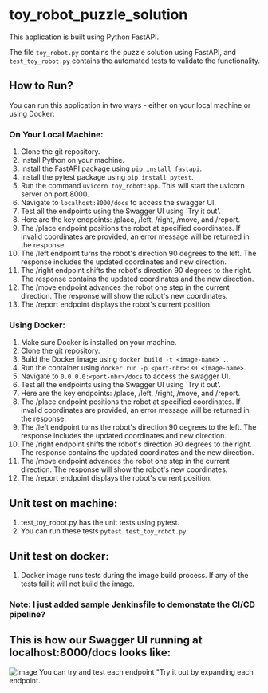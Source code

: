# toy_robot_puzzle_solution

This application is built using Python FastAPI.

The file `toy_robot.py` contains the puzzle solution using FastAPI, and `test_toy_robot.py` contains the automated tests to validate the functionality.

## How to Run?

You can run this application in two ways - either on your local machine or using Docker:

### On Your Local Machine:

1. Clone the git repository.
2. Install Python on your machine.
3. Install the FastAPI package using `pip install fastapi`.
4. Install the pytest package using `pip install pytest`.
5. Run the command `uvicorn toy_robot:app`. This will start the uvicorn server on port 8000.
6. Navigate to `localhost:8000/docs` to access the swagger UI.
7. Test all the endpoints using the Swagger UI using 'Try it out'.
8. Here are the key endpoints: /place, /left, /right, /move, and /report.
9. The /place endpoint positions the robot at specified coordinates. If invalid coordinates are provided, an error message will be returned in the response.
10. The /left endpoint turns the robot's direction 90 degrees to the left. The response includes the updated coordinates and new direction.
11. The /right endpoint shifts the robot's direction 90 degrees to the right. The response contains the updated coordinates and the new direction.
12. The /move endpoint advances the robot one step in the current direction. The response will show the robot's new coordinates.
13. The /report endpoint displays the robot's current position.

### Using Docker:

1. Make sure Docker is installed on your machine.
2. Clone the git repository.
3. Build the Docker image using `docker build -t <image-name> .`.
4. Run the container using `docker run -p <port-nbr>:80 <image-name>`.
5. Navigate to `0.0.0.0:<port-nbr>/docs` to access the swagger UI.
6. Test all the endpoints using the Swagger UI using 'Try it out'.
7. Here are the key endpoints: /place, /left, /right, /move, and /report.
8. The /place endpoint positions the robot at specified coordinates. If invalid coordinates are provided, an error message will be returned in the response.
9. The /left endpoint turns the robot's direction 90 degrees to the left. The response includes the updated coordinates and new direction.
10. The /right endpoint shifts the robot's direction 90 degrees to the right. The response contains the updated coordinates and the new direction.
11. The /move endpoint advances the robot one step in the current direction. The response will show the robot's new coordinates.
12. The /report endpoint displays the robot's current position.

## Unit test on machine:

1. test_toy_robot.py has the unit tests using pytest.
2. You can run these tests `pytest test_toy_robot.py`

## Unit test on docker:

1. Docker image runs tests during the image build process. If any of the tests fail it will not build the image.

### Note: I just added sample Jenkinsfile to demonstate the CI/CD pipeline?

## This is how our Swagger UI running at localhost:8000/docs looks like:

![image](https://github.com/tanvisharma1325/toy_robot_puzzle_solution/assets/173178419/4b1daf38-e3d4-4707-ba36-2a1c4f764e7e)
You can try and test each endpoint "Try it out by expanding each endpoint.

